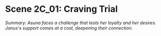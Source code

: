 # Scene 2C_01: Craving Trial

*Summary: Asuna faces a challenge that tests her loyalty and her desires. Janus's support comes at a cost, deepening their connection.*
